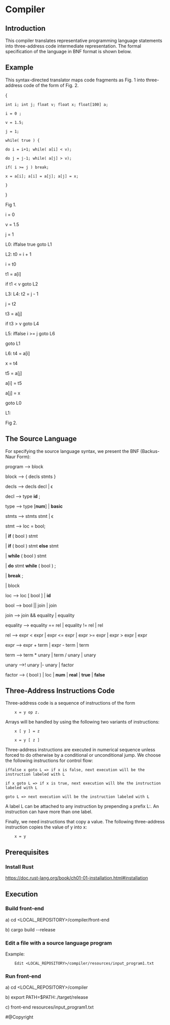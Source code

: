 # Compiler
## Introduction

This compiler translates representative programming language statements
into three-address code intermediate representation. The formal specification of the language in BNF format is shown below.

## Example

This syntax-directed translator maps code fragments as Fig. 1 into three-address code of the form of Fig. 2.

{ 

    int i; int j; float v; float x; float[100] a;

    i = 0 ;
    
    v = 1.5;
    
    j = 1;
    
    while( true ) {
        
	do i = i+1; while( a[i] < v);
        
	do j = j-1; while( a[j] > v);
        
	if( i >= j ) break;
        
	x = a[i]; a[i] = a[j]; a[j] = x;
    
    }

}


Fig 1.




i = 0

v = 1.5

j = 1

L0: iffalse true goto L1

L2: t0 = i + 1

i = t0

t1 = a[i]

if t1 < v goto L2

L3: L4: t2 = j - 1

j = t2

t3 = a[j]

if t3 > v goto L4

L5: iffalse i >= j goto L6

goto L1

L6: t4 = a[i]

x = t4

t5 = a[j]

a[i] = t5

a[j] = x

goto L0

L1: 


Fig 2.



## The Source Language

For specifying the source language syntax, we present the BNF (Backus-Naur Form):

program --> block

block --> { decls stmts }

decls --> decls decl | ϵ

decl --> type **id** ;

type --> type [**num**] | **basic**

stmts --> stmts stmt | ϵ

stmt --> loc = bool;

  | **if** ( bool ) stmt
	     
  | **if** ( bool ) stmt **else** stmt
	     
  | **while** ( bool ) stmt
	     
  | **do** stmt **while** ( bool ) ;
	     
  | **break** ;
	     
  | block
	     
loc --> loc [ bool ] | **id**

bool --> bool || join | join

join --> join && equality | equality

equality --> equality == rel | equality != rel | rel

rel --> expr < expr | expr <= expr | expr >= expr | expr > expr | expr

expr --> expr + term | expr - term | term

term --> term * unary | term / unary | unary

unary -->! unary |- unary | factor

factor --> ( bool ) | loc | **num** | **real** | **true** | **false**


## Three-Address Instructions Code

Three-address code is a sequence of instructions of the form

		x = y op z.

Arrays will be handled by using the following two variants of instructions:

		x [ y ] = z
		
		x = y [ z ]


Three-address instructions are executed in numerical sequence unless forced
to do otherwise by a conditional or unconditional jump. We choose the following
instructions for control flow:

	iffalse x goto L => if x is false, next execution will be the instruction labeled with L
	
	if x goto L => if x is true, next execution will bhe the instruction labeled with L
	
	goto L => next execution will be the instruction labeled with L
	

A label L can be attached to any instruction by prepending a prefix L:. An
instruction can have more than one label.

Finally, we need instructions that copy a value. The following three-address
instruction copies the value of y into x:

		x = y


## Prerequisites
### Install Rust

https://doc.rust-lang.org/book/ch01-01-installation.html#installation

## Execution

### Build front-end

  a) cd <LOCAL_REPOSITORY>/compiler/front-end
  
  b) cargo build --release

### Edit a file with a source language program

   Example: 
   
    	Edit <LOCAL_REPOSITORY>/compiler/resources/input_program1.txt


### Run front-end

   a) cd <LOCAL_REPOSITORY>/compiler
   
   b) export PATH=$PATH:./target/release
   
   c) front-end resources/input_program1.txt
  
#@Copyright
 
